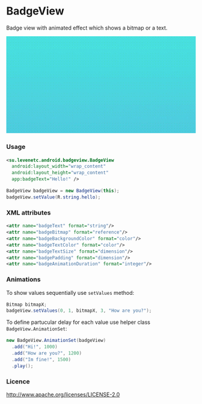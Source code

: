 # BadgeView
Badge view with animated effect which shows a bitmap or a text.

![animation](docs/badgeview-spongebob.gif)
### Usage 
```XML
<su.levenetc.android.badgeview.BadgeView
  android:layout_width="wrap_content"
  android:layout_height="wrap_content"
  app:badgeText="Hello!" />
```
```Java
BadgeView badgeView = new BadgeView(this);
badgeView.setValue(R.string.hello);
```
### XML attributes
```XML
<attr name="badgeText" format="string"/>
<attr name="badgeBitmap" format="reference"/>
<attr name="badgeBackgroundColor" format="color"/>
<attr name="badgeTextColor" format="color"/>
<attr name="badgeTextSize" format="dimension"/>
<attr name="badgePadding" format="dimension"/>
<attr name="badgeAnimationDuration" format="integer"/>
```
### Animations
To show values sequentially use `setValues` method:
```Java
Bitmap bitmapX;
badgeView.setValues(0, 1, bitmapX, 3, "How are you?");
```
To define partucular delay for each value use helper class `BadgeView.AnimationSet`:
```Java
new BadgeView.AnimationSet(badgeView)
  .add("Hi!", 1000)
  .add("How are you?", 1200)
  .add("Im fine!", 1500)
  .play();
```
### Licence
http://www.apache.org/licenses/LICENSE-2.0
